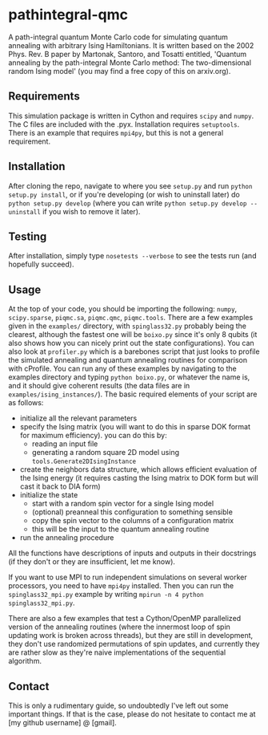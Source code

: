 # pathintegral-qmc
A path-integral quantum Monte Carlo code for simulating quantum annealing with arbitrary Ising Hamiltonians. It is written based on the 2002 Phys. Rev. B paper by Martonak, Santoro, and Tosatti entitled, 'Quantum annealing by the path-integral Monte Carlo method: The two-dimensional random Ising model' (you may find a free copy of this on arxiv.org).

## Requirements
This simulation package is written in Cython and requires ```scipy``` and ```numpy```. The C files are included with the .pyx. Installation requires ```setuptools```. There is an example that requires ```mpi4py```, but this is not a general requirement.

## Installation
After cloning the repo, navigate to where you see ```setup.py``` and run ```python setup.py install```, or if you're developing (or wish to uninstall later) do ```python setup.py develop``` (where you can write ```python setup.py develop --uninstall``` if you wish to remove it later).

## Testing
After installation, simply type ```nosetests --verbose``` to see the tests run (and hopefully succeed).

## Usage
At the top of your code, you should be importing the following: ```numpy```, ```scipy.sparse```, ```piqmc.sa```, ```piqmc.qmc```, ```piqmc.tools```. There are a few examples given in the ```examples/``` directory, with ```spinglass32.py``` probably being the clearest, although the fastest one will be ```boixo.py``` since it's only 8 qubits (it also shows how you can nicely print out the state configurations). You can also look at ```profiler.py``` which is a barebones script that just looks to profile the simulated annealing and quantum annealing routines for comparison with cProfile. You can run any of these examples by navigating to the examples directory and typing ```python boixo.py```, or whatever the name is, and it should give coherent results (the data files are in ```examples/ising_instances/```). The basic required elements of your script are as follows:

- initialize all the relevant parameters
- specify the Ising matrix (you will want to do this in sparse DOK format for maximum efficiency). you can do this by:
  - reading an input file
  - generating a random square 2D model using ```tools.Generate2DIsingInstance```
- create the neighbors data structure, which allows efficient evaluation of the Ising energy (it requires casting the Ising matrix to DOK form but will cast it back to DIA form)
- initialize the state
  - start with a random spin vector for a single Ising model
  - (optional) preanneal this configuration to something sensible
  - copy the spin vector to the columns of a configuration matrix
  - this will be the input to the quantum annealing routine
- run the annealing procedure

All the functions have descriptions of inputs and outputs in their docstrings (if they don't or they are insufficient, let me know).

If you want to use MPI to run independent simulations on several worker processors, you need to have ```mpi4py``` installed. Then you can run the ```spinglass32_mpi.py``` example by writing ```mpirun -n 4 python spinglass32_mpi.py```.

There are also a few examples that test a Cython/OpenMP parallelized version of the annealing routines (where the innermost loop of spin updating work is broken across threads), but they are still in development, they don't use randomized permutations of spin updates, and currently they are rather slow as they're naive implementations of the sequential algorithm.

## Contact
This is only a rudimentary guide, so undoubtedly I've left out some important things. If that is the case, please do not hesitate to contact me at [my github username] @ [gmail].